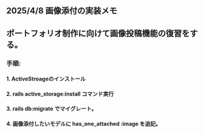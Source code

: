 ## 2025/4/8 画像添付の実装メモ
## ポートフォリオ制作に向けて画像投稿機能の復習をする。
### 手順:
#### 1. ActiveStroageのインストール
#### 2. rails active_storage:install コマンド実行
#### 3. rails db:migrate でマイグレート。
#### 4. 画像添付したいモデルに has_one_attached :image を追記。